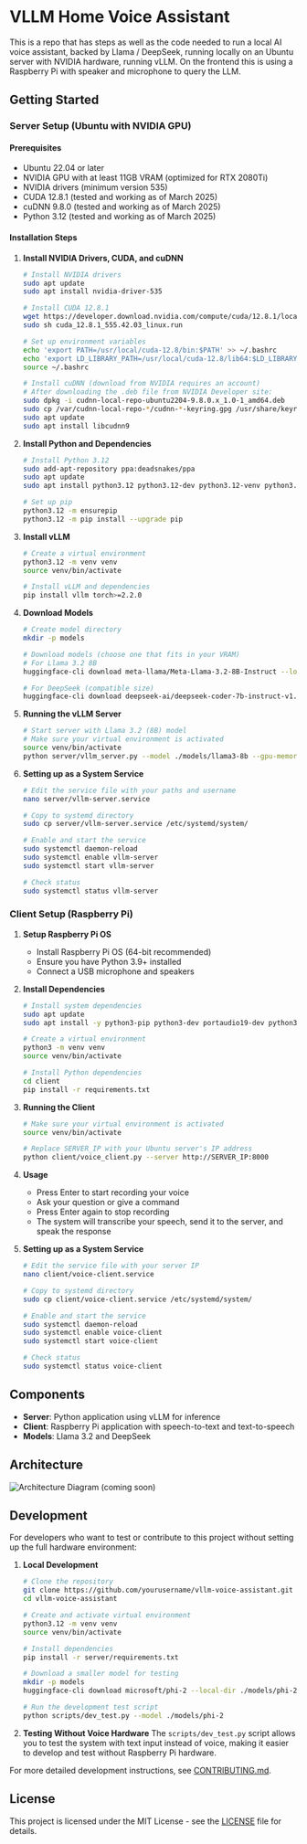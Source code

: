# VLLM Home Voice Assistant

This is a repo that has steps as well as the code needed to run a local AI voice assistant, backed by Llama / DeepSeek, running locally on an Ubuntu server with NVIDIA hardware, running vLLM. 
On the frontend this is using a Raspberry Pi with speaker and microphone to query the LLM.

## Getting Started

### Server Setup (Ubuntu with NVIDIA GPU)

#### Prerequisites
- Ubuntu 22.04 or later
- NVIDIA GPU with at least 11GB VRAM (optimized for RTX 2080Ti)
- NVIDIA drivers (minimum version 535)
- CUDA 12.8.1 (tested and working as of March 2025)
- cuDNN 9.8.0 (tested and working as of March 2025)
- Python 3.12 (tested and working as of March 2025)

#### Installation Steps

1. **Install NVIDIA Drivers, CUDA, and cuDNN**
   ```bash
   # Install NVIDIA drivers
   sudo apt update
   sudo apt install nvidia-driver-535
   
   # Install CUDA 12.8.1
   wget https://developer.download.nvidia.com/compute/cuda/12.8.1/local_installers/cuda_12.8.1_555.42.03_linux.run
   sudo sh cuda_12.8.1_555.42.03_linux.run
   
   # Set up environment variables
   echo 'export PATH=/usr/local/cuda-12.8/bin:$PATH' >> ~/.bashrc
   echo 'export LD_LIBRARY_PATH=/usr/local/cuda-12.8/lib64:$LD_LIBRARY_PATH' >> ~/.bashrc
   source ~/.bashrc
   
   # Install cuDNN (download from NVIDIA requires an account)
   # After downloading the .deb file from NVIDIA Developer site:
   sudo dpkg -i cudnn-local-repo-ubuntu2204-9.8.0.x_1.0-1_amd64.deb
   sudo cp /var/cudnn-local-repo-*/cudnn-*-keyring.gpg /usr/share/keyrings/
   sudo apt update
   sudo apt install libcudnn9
   ```

2. **Install Python and Dependencies**
   ```bash
   # Install Python 3.12
   sudo add-apt-repository ppa:deadsnakes/ppa
   sudo apt update
   sudo apt install python3.12 python3.12-dev python3.12-venv python3.12-full
   
   # Set up pip
   python3.12 -m ensurepip
   python3.12 -m pip install --upgrade pip
   ```

3. **Install vLLM**
   ```bash
   # Create a virtual environment
   python3.12 -m venv venv
   source venv/bin/activate
   
   # Install vLLM and dependencies
   pip install vllm torch>=2.2.0
   ```

4. **Download Models**
   ```bash
   # Create model directory
   mkdir -p models
   
   # Download models (choose one that fits in your VRAM)
   # For Llama 3.2 8B
   huggingface-cli download meta-llama/Meta-Llama-3.2-8B-Instruct --local-dir ./models/llama3-8b
   
   # For DeepSeek (compatible size)
   huggingface-cli download deepseek-ai/deepseek-coder-7b-instruct-v1.5 --local-dir ./models/deepseek-coder-7b
   ```

5. **Running the vLLM Server**
   ```bash
   # Start server with Llama 3.2 (8B) model
   # Make sure your virtual environment is activated
   source venv/bin/activate
   python server/vllm_server.py --model ./models/llama3-8b --gpu-memory-utilization 0.9
   ```

6. **Setting up as a System Service**
   ```bash
   # Edit the service file with your paths and username
   nano server/vllm-server.service
   
   # Copy to systemd directory
   sudo cp server/vllm-server.service /etc/systemd/system/
   
   # Enable and start the service
   sudo systemctl daemon-reload
   sudo systemctl enable vllm-server
   sudo systemctl start vllm-server
   
   # Check status
   sudo systemctl status vllm-server
   ```

### Client Setup (Raspberry Pi)

1. **Setup Raspberry Pi OS**
   - Install Raspberry Pi OS (64-bit recommended)
   - Ensure you have Python 3.9+ installed
   - Connect a USB microphone and speakers

2. **Install Dependencies**
   ```bash
   # Install system dependencies
   sudo apt update
   sudo apt install -y python3-pip python3-dev portaudio19-dev python3-pyaudio espeak
   
   # Create a virtual environment
   python3 -m venv venv
   source venv/bin/activate
   
   # Install Python dependencies
   cd client
   pip install -r requirements.txt
   ```

3. **Running the Client**
   ```bash
   # Make sure your virtual environment is activated
   source venv/bin/activate
   
   # Replace SERVER_IP with your Ubuntu server's IP address
   python client/voice_client.py --server http://SERVER_IP:8000
   ```

4. **Usage**
   - Press Enter to start recording your voice
   - Ask your question or give a command
   - Press Enter again to stop recording
   - The system will transcribe your speech, send it to the server, and speak the response

5. **Setting up as a System Service**
   ```bash
   # Edit the service file with your server IP
   nano client/voice-client.service
   
   # Copy to systemd directory
   sudo cp client/voice-client.service /etc/systemd/system/
   
   # Enable and start the service
   sudo systemctl daemon-reload
   sudo systemctl enable voice-client
   sudo systemctl start voice-client
   
   # Check status
   sudo systemctl status voice-client
   ```

## Components

- **Server**: Python application using vLLM for inference
- **Client**: Raspberry Pi application with speech-to-text and text-to-speech
- **Models**: Llama 3.2 and DeepSeek

## Architecture
![Architecture Diagram (coming soon)]()

## Development

For developers who want to test or contribute to this project without setting up the full hardware environment:

1. **Local Development**
   ```bash
   # Clone the repository
   git clone https://github.com/yourusername/vllm-voice-assistant.git
   cd vllm-voice-assistant
   
   # Create and activate virtual environment
   python3.12 -m venv venv
   source venv/bin/activate
   
   # Install dependencies
   pip install -r server/requirements.txt
   
   # Download a smaller model for testing
   mkdir -p models
   huggingface-cli download microsoft/phi-2 --local-dir ./models/phi-2
   
   # Run the development test script
   python scripts/dev_test.py --model ./models/phi-2
   ```

2. **Testing Without Voice Hardware**
   The `scripts/dev_test.py` script allows you to test the system with text input instead of voice, making it easier to develop and test without Raspberry Pi hardware.

For more detailed development instructions, see [CONTRIBUTING.md](CONTRIBUTING.md).

## License

This project is licensed under the MIT License - see the [LICENSE](LICENSE) file for details.


